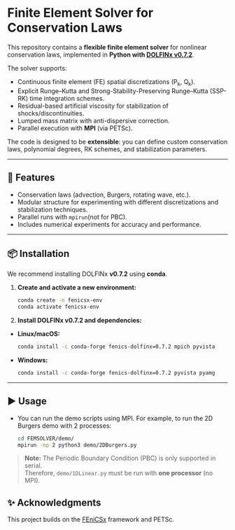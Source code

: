 # Finite Element Solver for Conservation Laws

This repository contains a **flexible finite element solver** for nonlinear conservation laws, implemented in **Python with [DOLFINx v0.7.2](https://github.com/FEniCS/dolfinx)**.  

The solver supports:
- Continuous finite element (FE) spatial discretizations (P<sub>k</sub>, Q<sub>k</sub>).  
- Explicit Runge–Kutta and Strong-Stability-Preserving Runge–Kutta (SSP-RK) time integration schemes.  
- Residual-based artificial viscosity for stabilization of shocks/discontinuities.  
- Lumped mass matrix with anti-dispersive correction.  
- Parallel execution with **MPI** (via PETSc).  

The code is designed to be **extensible**: you can define custom conservation laws, polynomial degrees, RK schemes, and stabilization parameters.

---

## 🚀 Features

- Conservation laws (advection, Burgers, rotating wave, etc.).  
- Modular structure for experimenting with different discretizations and stabilization techniques.  
- Parallel runs with `mpirun`(not for PBC).  
- Includes numerical experiments for accuracy and performance.

---

## 📦 Installation

We recommend installing DOLFINx **v0.7.2** using **conda**.  

1. **Create and activate a new environment:**

    ```bash
    conda create -n fenicsx-env
    conda activate fenicsx-env
    ```

2. **Install DOLFINx v0.7.2 and dependencies:**

- **Linux/macOS:**
    
    ```bash
    conda install -c conda-forge fenics-dolfinx=0.7.2 mpich pyvista
    ```

- **Windows:**
    
    ```bash
    conda install -c conda-forge fenics-dolfinx=0.7.2 pyvista pyamg
    ```
    
---


## ▶️ Usage

- You can run the demo scripts using MPI. For example, to run the 2D Burgers demo with 2 processes:

    ```bash
    cd FEMSOLVER/demo/
    mpirun -np 2 python3 demo/2DBurgers.py
    ```

> **Note:** The Periodic Boundary Condition (PBC) is only supported in serial.  
> Therefore, `demo/1DLinear.py` must be run with **one processor** (no MPI).


## ✨ Acknowledgments

This project builds on the [FEniCSx](https://github.com/FEniCS/dolfinx) framework and PETSc.  